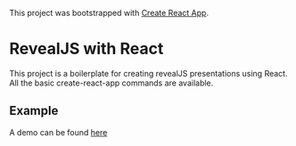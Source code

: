 This project was bootstrapped with [Create React App](https://github.com/facebook/create-react-app).

# RevealJS with React

This project is a boilerplate for creating revealJS presentations using React.
All the basic create-react-app commands are available.

## Example

A demo can be found [here](https://cberthou.github.io/revealjs-react-boilerplate/)
